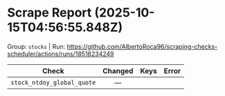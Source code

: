 # Scrape Report (2025-10-15T04:56:55.848Z)

Group: `stocks`  |  Run: https://github.com/AlbertoRoca96/scraping-checks-scheduler/actions/runs/18518234249

| Check | Changed | Keys | Error |
|---|:---:|:--|:--|
| `stock_ntdoy_global_quote` | — |  |  |
